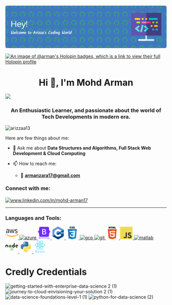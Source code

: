 ![Header](./github-header-image.png)

[![An image of @arman's Holopin badges, which is a link to view their full Holopin profile](https://holopin.me/arman)](https://holopin.io/@arman)



<h1 align="center">Hi 👋, I'm Mohd Arman</h1>
<img src="https://raw.githubusercontent.com/BrunnerLivio/brunnerlivio/master/images/welcome.png"/>
<h3 align="center">An Enthusiastic Learner, and passionate about the world of Tech Developments in modern era.</h3>
<p align="left"> <img src="https://komarev.com/ghpvc/?username=arizzaa13&label=Profile%20views&color=0e75b6&style=flat" alt="arizzaa13" /> </p>

Here are few things about me:
- 💬 Ask me about **Data Structures and Algorithms, Full Stack Web Development & Cloud Computing**


- 📫 How to reach me:
  - :email: **armanzara17@gmail.com**
<h3 align="left">Connect with me:</h3>
<p align="left">
<a href="https://linkedin.com/in/www.linkedin.com/in/mohd-arman17" target="blank"><img align="center" src="https://raw.githubusercontent.com/rahuldkjain/github-profile-readme-generator/master/src/images/icons/Social/linked-in-alt.svg" alt="www.linkedin.com/in/mohd-arman17" height="30" width="40" /></a>

<hr></hr>
<h3 align="left">Languages and Tools:</h3>
<p align="left"> <a href="https://aws.amazon.com" target="_blank" rel="noreferrer"> <img src="https://raw.githubusercontent.com/devicons/devicon/master/icons/amazonwebservices/amazonwebservices-original-wordmark.svg" alt="aws" width="40" height="40"/> </a> <a href="https://azure.microsoft.com/en-in/" target="_blank" rel="noreferrer"> <img src="https://www.vectorlogo.zone/logos/microsoft_azure/microsoft_azure-icon.svg" alt="azure" width="40" height="40"/> </a> <a href="https://getbootstrap.com" target="_blank" rel="noreferrer"> <img src="https://raw.githubusercontent.com/devicons/devicon/master/icons/bootstrap/bootstrap-plain-wordmark.svg" alt="bootstrap" width="40" height="40"/> </a> <a href="https://www.w3schools.com/cpp/" target="_blank" rel="noreferrer"> <img src="https://raw.githubusercontent.com/devicons/devicon/master/icons/cplusplus/cplusplus-original.svg" alt="cplusplus" width="40" height="40"/> </a> <a href="https://www.w3schools.com/css/" target="_blank" rel="noreferrer"> <img src="https://raw.githubusercontent.com/devicons/devicon/master/icons/css3/css3-original-wordmark.svg" alt="css3" width="40" height="40"/> </a> <a href="https://cloud.google.com" target="_blank" rel="noreferrer"> <img src="https://www.vectorlogo.zone/logos/google_cloud/google_cloud-icon.svg" alt="gcp" width="40" height="40"/> </a> <a href="https://git-scm.com/" target="_blank" rel="noreferrer"> <img src="https://www.vectorlogo.zone/logos/git-scm/git-scm-icon.svg" alt="git" width="40" height="40"/> </a> <a href="https://www.w3.org/html/" target="_blank" rel="noreferrer"> <img src="https://raw.githubusercontent.com/devicons/devicon/master/icons/html5/html5-original-wordmark.svg" alt="html5" width="40" height="40"/> </a> <a href="https://developer.mozilla.org/en-US/docs/Web/JavaScript" target="_blank" rel="noreferrer"> <img src="https://raw.githubusercontent.com/devicons/devicon/master/icons/javascript/javascript-original.svg" alt="javascript" width="40" height="40"/> </a> <a href="https://www.mathworks.com/" target="_blank" rel="noreferrer"> <img src="https://upload.wikimedia.org/wikipedia/commons/2/21/Matlab_Logo.png" alt="matlab" width="40" height="40"/> </a> <a href="https://nodejs.org" target="_blank" rel="noreferrer"> <img src="https://raw.githubusercontent.com/devicons/devicon/master/icons/nodejs/nodejs-original-wordmark.svg" alt="nodejs" width="40" height="40"/> </a> <a href="https://www.python.org" target="_blank" rel="noreferrer"> <img src="https://raw.githubusercontent.com/devicons/devicon/master/icons/python/python-original.svg" alt="python" width="40" height="40"/> </a> <a href="https://reactjs.org/" target="_blank" rel="noreferrer"> <img src="https://raw.githubusercontent.com/devicons/devicon/master/icons/react/react-original-wordmark.svg" alt="react" width="40" height="40"/> </a> </p>


<h1 align="left">Credly Credentials</h1>

![getting-started-with-enterprise-data-science 2 (1)](https://github.com/arizzaa13/arizzaa13/assets/78647475/a7f9b19f-2dc7-4a51-9fc1-92e59116a876)
   ![journey-to-cloud-envisioning-your-solution 2 (1)](https://github.com/arizzaa13/arizzaa13/assets/78647475/8aa600bf-fa0f-4397-9776-3ae70ae26bd6)     ![data-science-foundations-level-1 (1)](https://github.com/arizzaa13/arizzaa13/assets/78647475/85d841e8-b00a-4170-b169-05e3670e5478)        ![python-for-data-science (2)](https://github.com/arizzaa13/arizzaa13/assets/78647475/77f38d90-4cd9-4a19-b3e0-6c3057d09c99)






                                                     

